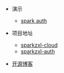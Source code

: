 * 演示
    * [spark auth](http://119.45.182.28:3000/login)

* 项目地址
    * [sparkzxl-cloud](https://github.com/sparkzxl/sparkzxl-cloud.git)
    * [sparkzxl-auth](https://github.com/sparkzxl/sparkzxl-auth.git)

* [开源博客](https://www.sparksys.top)
